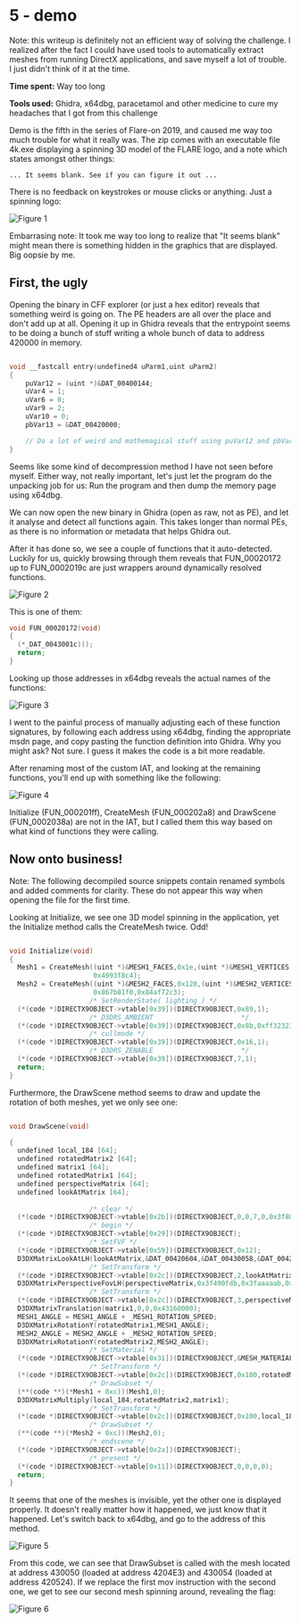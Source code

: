 5 - demo
========

Note: this writeup is definitely not an efficient way of solving the challenge. I realized after the fact I could have used tools to automatically extract meshes from running DirectX applications, and save myself a lot of trouble. I just didn't think of it at the time. 

**Time spent:** Way too long

**Tools used:** Ghidra, x64dbg, paracetamol and other medicine to cure my headaches that I got from this challenge

Demo is the fifth in the series of Flare-on 2019, and caused me way too much trouble for what it really was. The zip comes with an executable file 4k.exe displaying a spinning 3D model of the FLARE logo, and a note which states amongst other things:

```
... It seems blank. See if you can figure it out ...
```

There is no feedback on keystrokes or mouse clicks or anything. Just a spinning logo:

![Figure 1](screenshot1.png)

Embarrasing note: It took me way too long to realize that "It seems blank" might mean there is something hidden in the graphics that are displayed. Big oopsie by me.

First, the ugly
---------------

Opening the binary in CFF explorer (or just a hex editor) reveals that something weird is going on. The PE headers are all over the place and don't add up at all. Opening it up in Ghidra reveals that the entrypoint seems to be doing a bunch of stuff writing a whole bunch of data to address 420000 in memory.

```c

void __fastcall entry(undefined4 uParm1,uint uParm2)
{
    puVar12 = (uint *)&DAT_00400144;
    uVar4 = 1;
    uVar6 = 0;
    uVar9 = 2;
    uVar10 = 0;
    pbVar13 = &DAT_00420000;

    // Do a lot of weird and mathemagical stuff using puVar12 and pbVar13...
}
```

Seems like some kind of decompression method I have not seen before myself. Either way, not really important, let's just let the program do the unpacking job for us: Run the program and then dump the memory page using x64dbg.

We can now open the new binary in Ghidra (open as raw, not as PE), and let it analyse and detect all functions again. This takes longer than normal PEs, as there is no information or metadata that helps Ghidra out. 

After it has done so, we see a couple of functions that it auto-detected. Luckily for us, quickly browsing through them reveals that FUN_00020172 up to FUN_0002019c are just wrappers around dynamically resolved functions.

![Figure 2](ghidra1.png)

This is one of them:

```c
void FUN_00020172(void)
{
  (*_DAT_0043001c)();
  return;
}
```

Looking up those addresses in x64dbg reveals the actual names of the functions:

![Figure 3](x64dbg1.png)

I went to the painful process of manually adjusting each of these function signatures, by following each address using x64dbg, finding the appropriate msdn page, and copy pasting the function definition into Ghidra. Why you might ask? Not sure. I guess it makes the code is a bit more readable.

After renaming most of the custom IAT, and looking at the remaining functions, you'll end up with something like the following:

![Figure 4](ghidra2.png)

Initialize (FUN_000201ff), CreateMesh (FUN_000202a8) and DrawScene (FUN_0002038a) are not in the IAT, but I called them this way based on what kind of functions they were calling.

Now onto business!
------------------

Note: The following decompiled source snippets contain renamed symbols and added comments for clarity. These do not appear this way when opening the file for the first time.

Looking at Initialize, we see one 3D model spinning in the application, yet the Initialize method calls the CreateMesh twice. Odd!

```c

void Initialize(void)
{
  Mesh1 = CreateMesh((uint *)&MESH1_FACES,0x1e,(uint *)&MESH1_VERTICES,0x38,0xe816f5ec,0x68a0d4d3,
                     0x4993f8c4);
  Mesh2 = CreateMesh((uint *)&MESH2_FACES,0x128,(uint *)&MESH2_VERTICES,0x10a,(uint)&DAT_0cb343c8,
                     0x867b81f0,0x84af72c3);
                    /* SetRenderState( lighting ) */
  (*(code *)DIRECTX9OBJECT->vtable[0x39])(DIRECTX9OBJECT,0x89,1);
                    /* D3DRS_AMBIENT                      */
  (*(code *)DIRECTX9OBJECT->vtable[0x39])(DIRECTX9OBJECT,0x8b,0xff323232);
                    /* cullmode */
  (*(code *)DIRECTX9OBJECT->vtable[0x39])(DIRECTX9OBJECT,0x16,1);
                    /* D3DRS_ZENABLE                      */
  (*(code *)DIRECTX9OBJECT->vtable[0x39])(DIRECTX9OBJECT,7,1);
  return;
}
```

Furthermore, the DrawScene method seems to draw and update the rotation of both meshes, yet we only see one:

```c

void DrawScene(void)

{
  undefined local_184 [64];
  undefined rotatedMatrix2 [64];
  undefined matrix1 [64];
  undefined rotatedMatrix1 [64];
  undefined perspectiveMatrix [64];
  undefined lookAtMatrix [64];
  
                    /* clear */
  (*(code *)DIRECTX9OBJECT->vtable[0x2b])(DIRECTX9OBJECT,0,0,7,0,0x3f800000,0);
                    /* begin */
  (*(code *)DIRECTX9OBJECT->vtable[0x29])(DIRECTX9OBJECT);
                    /* SetFVF */
  (*(code *)DIRECTX9OBJECT->vtable[0x59])(DIRECTX9OBJECT,0x12);
  D3DXMatrixLookAtLH(lookAtMatrix,&DAT_00420604,&DAT_00430058,&DAT_00421ce4);
                    /* SetTransform */
  (*(code *)DIRECTX9OBJECT->vtable[0x2c])(DIRECTX9OBJECT,2,lookAtMatrix);
  D3DXMatrixPerspectiveFovLH(perspectiveMatrix,0x3f490fdb,0x3faaaaab,0x3f800000,0x43960000);
                    /* SetTransform */
  (*(code *)DIRECTX9OBJECT->vtable[0x2c])(DIRECTX9OBJECT,3,perspectiveMatrix);
  D3DXMatrixTranslation(matrix1,0,0,0x43160000);
  MESH1_ANGLE = MESH1_ANGLE + _MESH1_ROTATION_SPEED;
  D3DXMatrixRotationY(rotatedMatrix1,MESH1_ANGLE);
  MESH2_ANGLE = MESH2_ANGLE + _MESH2_ROTATION_SPEED;
  D3DXMatrixRotationY(rotatedMatrix2,MESH2_ANGLE);
                    /* SetMaterial */
  (*(code *)DIRECTX9OBJECT->vtable[0x31])(DIRECTX9OBJECT,&MESH_MATERIAL);
                    /* SetTransform */
  (*(code *)DIRECTX9OBJECT->vtable[0x2c])(DIRECTX9OBJECT,0x100,rotatedMatrix1);
                    /* DrawSubset */
  (**(code **)(*Mesh1 + 0xc))(Mesh1,0);
  D3DXMatrixMultiply(local_184,rotatedMatrix2,matrix1);
                    /* SetTransform */
  (*(code *)DIRECTX9OBJECT->vtable[0x2c])(DIRECTX9OBJECT,0x100,local_184);
                    /* DrawSubset */
  (**(code **)(*Mesh2 + 0xc))(Mesh2,0);
                    /* endscene */
  (*(code *)DIRECTX9OBJECT->vtable[0x2a])(DIRECTX9OBJECT);
                    /* present */
  (*(code *)DIRECTX9OBJECT->vtable[0x11])(DIRECTX9OBJECT,0,0,0,0);
  return;
}
```

It seems that one of the meshes is invisible, yet the other one is displayed properly. It doesn't really matter how it happened, we just know that it happened. Let's switch back to x64dbg, and go to the address of this method.

![Figure 5](x64dbg2.png)

From this code, we can see that DrawSubset is called with the mesh located at address 430050 (loaded at address 4204E3) and 430054 (loaded at address 420524). If we replace the first mov instruction with the second one, we get to see our second mesh spinning around, revealing the flag:

![Figure 6](screenshot2.png)